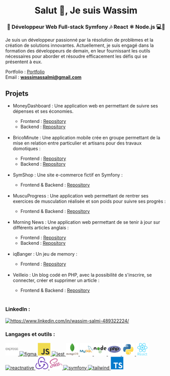 <h1 align="center">Salut 👋, Je suis Wassim</h1>
<h3 align="center">🌟 Développeur Web Full-stack Symfony 🎶 React ⚛️ Node.js 💻🚀</h3>

Je suis un développeur passionné par la résolution de problèmes et la création de solutions innovantes. Actuellement, je suis engagé dans la formation des développeurs de demain, en leur fournissant les outils nécessaires pour aborder et résoudre efficacement les défis qui se présentent à eux.

Portfolio : [Portfolio](https://www.salmi-wassim.com)
<br />
Email : **wassimassalmi@gmail.com**

<h2>Projets</h2>
    <ul>
      <li>MoneyDashboard : Une application web en permettant de suivre ses dépenses et ses économies.</li>
      <ul>
        <li>Frontend : <a href="https://github.com/WassimSss/money-dashboard-front">Repository</a></li>
        <li>Backend : <a href="https://github.com/WassimSss/money-dashboard-back">Repository</a></li>
      </ul>
        <br/>
      <li>BricoMinute : Une application mobile crée en groupe permettant de la mise en relation entre particulier et artisans pour des travaux domotiques : </li>
      <ul>
        <li>Frontend : <a href="https://github.com/WassimSss/bricominute-frontend">Repository</a></li>
        <li>Backend : <a href="https://github.com/WassimSss/bricominute-backend">Repository</a></li>
      </ul>
        <br/>
    <li>SymShop : Une site e-commerce fictif en Symfony : </li>
      <ul>
        <li>Frontend & Backend : <a href="https://github.com/WassimSss/sym-shop">Repository</a></li>
      </ul>
        <br/>
    <li>MuscuProgress : Une application web permettant de rentrer ses exercices de musculation réalisée et son poids pour suivre ses progrès : </li>
      <ul>
        <li>Frontend & Backend : <a href="https://github.com/WassimSss/muscu_progress">Repository</a></li>
      </ul>
   <br/>
    <li>Morning News : Une application web permettant de se tenir à jour sur différents articles anglais : </li>
      <ul>
        <li>Frontend : <a href="https://github.com/WassimSss/morning_news_front">Repository</a></li>
        <li>Backend : <a href="https://github.com/WassimSss/morning_news_back">Repository</a></li>
      </ul>
        <br/>
    <li>iqBanger : Un jeu de memory : </li>
      <ul>
        <li>Frontend : <a href="https://github.com/WassimSss/iqBanger">Repository</a></li>
      </ul>
        <br/>
        <li>Veilleio : Un blog codé en PHP, avec la possibilité de s'inscrire, se connecter, créer et supprimer un article : </li>
      <ul>
        <li>Frontend & Backend : <a href="https://github.com/WassimSss/Veilleio">Repository</a></li>
      </ul>
        <br/>
    </ul>

<h3 align="left">LinkedIn :</h3>
<p align="left">
<a href="https://linkedin.com/in/https://www.linkedin.com/in/wassim-salmi-489322224/" target="blank"><img align="center" src="https://raw.githubusercontent.com/rahuldkjain/github-profile-readme-generator/master/src/images/icons/Social/linked-in-alt.svg" alt="https://www.linkedin.com/in/wassim-salmi-489322224/" height="30" width="40" /></a>
</p>

<h3 align="left">Langages et outils :</h3>
<p align="left"> <a href="https://expressjs.com" target="_blank" rel="noreferrer"> <img src="https://raw.githubusercontent.com/devicons/devicon/master/icons/express/express-original-wordmark.svg" alt="express" width="40" height="40"/> </a> <a href="https://www.figma.com/" target="_blank" rel="noreferrer"> <img src="https://www.vectorlogo.zone/logos/figma/figma-icon.svg" alt="figma" width="40" height="40"/> </a> <a href="https://developer.mozilla.org/en-US/docs/Web/JavaScript" target="_blank" rel="noreferrer"> <img src="https://raw.githubusercontent.com/devicons/devicon/master/icons/javascript/javascript-original.svg" alt="javascript" width="40" height="40"/> </a> <a href="https://jestjs.io" target="_blank" rel="noreferrer"> <img src="https://www.vectorlogo.zone/logos/jestjsio/jestjsio-icon.svg" alt="jest" width="40" height="40"/> </a> <a href="https://www.mongodb.com/" target="_blank" rel="noreferrer"> <img src="https://raw.githubusercontent.com/devicons/devicon/master/icons/mongodb/mongodb-original-wordmark.svg" alt="mongodb" width="40" height="40"/> </a> <a href="https://www.mysql.com/" target="_blank" rel="noreferrer"> <img src="https://raw.githubusercontent.com/devicons/devicon/master/icons/mysql/mysql-original-wordmark.svg" alt="mysql" width="40" height="40"/> </a> <a href="https://nodejs.org" target="_blank" rel="noreferrer"> <img src="https://raw.githubusercontent.com/devicons/devicon/master/icons/nodejs/nodejs-original-wordmark.svg" alt="nodejs" width="40" height="40"/> </a> <a href="https://www.php.net" target="_blank" rel="noreferrer"> <img src="https://raw.githubusercontent.com/devicons/devicon/master/icons/php/php-original.svg" alt="php" width="40" height="40"/> </a> <a href="https://www.python.org" target="_blank" rel="noreferrer"> <img src="https://raw.githubusercontent.com/devicons/devicon/master/icons/python/python-original.svg" alt="python" width="40" height="40"/> </a> <a href="https://reactjs.org/" target="_blank" rel="noreferrer"> <img src="https://raw.githubusercontent.com/devicons/devicon/master/icons/react/react-original-wordmark.svg" alt="react" width="40" height="40"/> </a> <a href="https://reactnative.dev/" target="_blank" rel="noreferrer"> <img src="https://reactnative.dev/img/header_logo.svg" alt="reactnative" width="40" height="40"/> </a> <a href="https://redux.js.org" target="_blank" rel="noreferrer"> <img src="https://raw.githubusercontent.com/devicons/devicon/master/icons/redux/redux-original.svg" alt="redux" width="40" height="40"/> </a> <a href="https://sass-lang.com" target="_blank" rel="noreferrer"> <img src="https://raw.githubusercontent.com/devicons/devicon/master/icons/sass/sass-original.svg" alt="sass" width="40" height="40"/> </a> <a href="https://symfony.com" target="_blank" rel="noreferrer"> <img src="https://symfony.com/logos/symfony_black_03.svg" alt="symfony" width="40" height="40"/> </a> <a href="https://tailwindcss.com/" target="_blank" rel="noreferrer"> <img src="https://www.vectorlogo.zone/logos/tailwindcss/tailwindcss-icon.svg" alt="tailwind" width="40" height="40"/> </a> <a href="https://www.typescriptlang.org/" target="_blank" rel="noreferrer"> <img src="https://raw.githubusercontent.com/devicons/devicon/master/icons/typescript/typescript-original.svg" alt="typescript" width="40" height="40"/> </a> </p>

